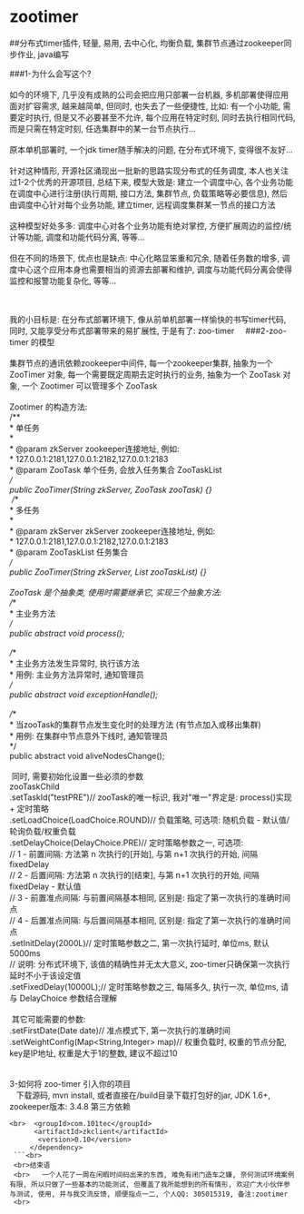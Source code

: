 # zootimer
##分布式timer插件, 轻量, 易用, 去中心化, 均衡负载, 集群节点通过zookeeper同步作业, java编写 

###1-为什么会写这个?
    <br><br>如今的环境下, 几乎没有成熟的公司会把应用只部署一台机器, 多机部署使得应用面对扩容需求, 越来越简单, 但同时, 也失去了一些便捷性, 比如: 有一个小功能, 需要定时执行, 但是又不必要甚至不允许, 每个应用在特定时刻, 同时去执行相同代码, 而是只需在特定时刻, 任选集群中的某一台节点执行...
  <br>  <br>原本单机部署时, 一个jdk timer随手解决的问题, 在分布式环境下, 变得很不友好... 
   <br> <br>针对这种情形, 开源社区涌现出一批新的思路实现分布式的任务调度, 本人也关注过1-2个优秀的开源项目, 总结下来, 模型大致是: 建立一个调度中心, 各个业务功能在调度中心进行注册(执行周期, 接口方法, 集群节点, 负载策略等必要信息), 然后由调度中心针对每个业务功能, 建立timer, 远程调度集群某一节点的接口方法
   <br> <br>这种模型好处多多: 调度中心对各个业务功能有绝对掌控, 方便扩展周边的监控/统计等功能, 调度和功能代码分离, 等等...
   <br> <br>但在不同的场景下, 优点也是缺点: 中心化略显笨重和冗余, 随着任务数的增多, 调度中心这个应用本身也需要相当的资源去部署和维护, 调度与功能代码分离会使得监控和报警功能复杂化, 等等...

    <br><br>我的小目标是: 在分布式部署环境下, 像从前单机部署一样愉快的书写timer代码, 同时, 又能享受分布式部署带来的易扩展性, 于是有了: zoo-timer
    
###2-zoo-timer 的模型
<br>    <br>集群节点的通讯依赖zookeeper中间件, 每一个zookeeper集群, 抽象为一个 ZooTimer 对象, 每一个需要既定周期去定时执行的业务, 抽象为一个 ZooTask 对象, 一个 Zootimer 可以管理多个 ZooTask
 <br>   <br>Zootimer 的构造方法: 
 <br>	/**
 <br>	 * 单任务
 <br>	 * 
 <br>	 * @param zkServer zookeeper连接地址, 例如:
 <br>	 *           127.0.0.1:2181,127.0.0.1:2182,127.0.0.1:2183
 <br>	 * @param ZooTask 单个任务, 会放入任务集合 ZooTaskList
 <br>	 */
 <br>	public ZooTimer(String zkServer, ZooTask zooTask) {}
 <br>	  /**
 <br>	 * 多任务
 <br>	 * 
 <br>	 * @param zkServer zkServer zookeeper连接地址, 例如:
 <br>	 *           127.0.0.1:2181,127.0.0.1:2182,127.0.0.1:2183
 <br>	 * @param ZooTaskList 任务集合
 <br>	 */
 <br>	public ZooTimer(String zkServer, List<ZooTask> zooTaskList) {}
  <br> 
     <br>ZooTask 是个抽象类, 使用时需要继承它, 实现三个抽象方法:
 <br>   /**
 <br>	 * 主业务方法
 <br>	 */
 <br>	public abstract void process(); 
 <br>
 <br>	/**
 <br>	 * 主业务方法发生异常时, 执行该方法
 <br>	 * 用例: 主业务方法异常时, 通知管理员
 <br>	 */
 <br>	public abstract void exceptionHandle();
 <br>
 <br>	/**
 <br>	 * 当zooTask的集群节点发生变化时的处理方法 (有节点加入或移出集群)
 <br>	 * 用例: 在集群中节点意外下线时, 通知管理员
 <br>	 */
 <br>	public abstract void aliveNodesChange();
  <br> 
  <br> 同时, 需要初始化设置一些必须的参数
   <br>zooTaskChild
   <br>.setTaskId("testPRE")// zooTask的唯一标识, 我对"唯一"界定是: process()实现 + 定时策略
 <br>	.setLoadChoice(LoadChoice.ROUND)// 负载策略, 可选项: 随机负载 - 默认值/轮询负载/权重负载
 <br>	.setDelayChoice(DelayChoice.PRE)// 定时策略参数之一, 可选项: 
 <br>	// 1 - 前置间隔: 方法第 n 次执行的[开始], 与第 n+1 次执行的开始, 间隔 fixedDelay 
 <br>	// 2 - 后置间隔: 方法第 n 次执行的[结束], 与第 n+1 次执行的开始, 间隔 fixedDelay - 默认值
 <br>	// 3 - 前置准点间隔: 与前置间隔基本相同, 区别是: 指定了第一次执行的准确时间点
 <br>	// 4 - 后置准点间隔: 与后置间隔基本相同, 区别是: 指定了第一次执行的准确时间点
 <br>	.setInitDelay(2000L)// 定时策略参数之二, 第一次执行延时, 单位ms, 默认5000ms
 <br>	// 说明: 分布式环境下, 该值的精确性并无太大意义, zoo-timer只确保第一次执行延时不小于该设定值
 <br>	.setFixedDelay(10000L);// 定时策略参数之三, 每隔多久, 执行一次, 单位ms, 请与 DelayChoice 参数结合理解
  <br> 
  <br> 其它可能需要的参数: 
  <br> .setFirstDate(Date date)// 准点模式下, 第一次执行的准确时间
  <br> .setWeightConfig(Map<String,Integer> map)// 权重负载时, 权重的节点分配, key是IP地址, 权重是大于1的整数, 建议不超过10
 <br>  
 <br>3-如何将 zoo-timer 引入你的项目
  <br>   下载源码, mvn install, 或者直接在/build目录下载打包好的jar, JDK 1.6+, zookeeper版本: 3.4.8 第三方依赖
 ```<dependency>
 <br>  <groupId>com.101tec</groupId>
       <artifactId>zkclient</artifactId>
       <version>0.10</version>
     </dependency>
 ```<br>    
 <br>结束语
  <br>   一个人花了一周在闲暇时间码出来的东西, 难免有闭门造车之嫌, 奈何测试环境案例有限, 所以只做了一些基本的功能测试, 但覆盖了我所能想到的所有情形, 欢迎广大小伙伴参与测试, 使用, 并与我交流反馈, 顺便指点一二, 个人QQ: 305015319, 备注:zootimer
 <br>
